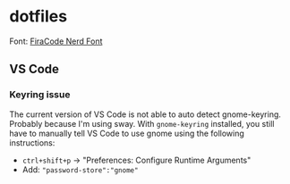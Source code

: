 # dotfiles

Font: [FiraCode Nerd Font](https://archlinux.org/packages/extra/any/ttf-firacode-nerd/)

## VS Code

### Keyring issue

The current version of VS Code is not able to auto detect gnome-keyring.
Probably because I'm using sway. With `gnome-keyring` installed, you still have
to manually tell VS Code to use gnome using the following instructions:

- `ctrl+shift+p` -> "Preferences: Configure Runtime Arguments"
- Add: `"password-store":"gnome"`
